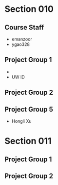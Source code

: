 # Section 010

## Course Staff

   * emanzoor
   * ygao328

## Project Group 1

   * 
   * UW ID

## Project Group 2

## Project Group 5
   * Hongli Xu

# Section 011

## Project Group 1

## Project Group 2
